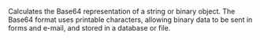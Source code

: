 Calculates the Base64 representation of a string or binary
        object. The Base64 format uses printable characters, allowing
        binary data to be sent in forms and e-mail, and stored in a
        database or file.